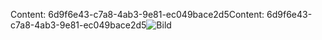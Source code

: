 <span data-ttu-id="1ed5f-101">Content: 6d9f6e43-c7a8-4ab3-9e81-ec049bace2d5</span><span class="sxs-lookup"><span data-stu-id="1ed5f-101">Content: 6d9f6e43-c7a8-4ab3-9e81-ec049bace2d5</span></span>![Bild](c7ca0b78-a9cf-4670-8c5b-96b4f33a6b3c.png)
